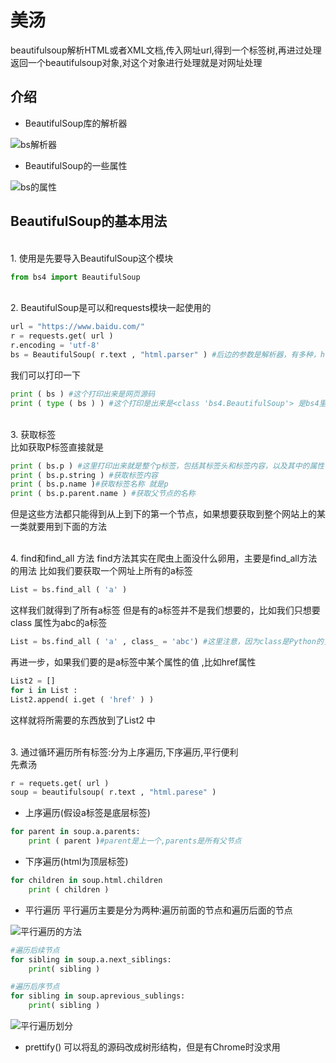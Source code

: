 # 美汤
beautifulsoup解析HTML或者XML文档,传入网址url,得到一个标签树,再进过处理返回一个beautifulsoup对象,对这个对象进行处理就是对网址处理

## 介绍
* BeautifulSoup库的解析器

![bs解析器](https://github.com/jiangyuwei666/Notes/blob/master/pictrue/bs%E8%A7%A3%E6%9E%90%E5%99%A8.png)

* BeautifulSoup的一些属性

![bs的属性](https://github.com/jiangyuwei666/Notes/blob/master/pictrue/Beautiful%20Soup%E7%9A%84%E5%B1%9E%E6%80%A7.png)

## BeautifulSoup的基本用法

</br>1. 使用是先要导入BeautifulSoup这个模块 
```python
from bs4 import BeautifulSoup
```
</br>2. BeautifulSoup是可以和requests模块一起使用的
```python
url = "https://www.baidu.com/"
r = requests.get( url )
r.encoding = 'utf-8'
bs = BeautifulSoup( r.text , "html.parser" ) #后边的参数是解析器，有多种，html.parser是python自带的
```
我们可以打印一下
```python
print ( bs ) #这个打印出来是网页源码
print ( type ( bs ) ) #这个打印是出来是<class 'bs4.BeautifulSoup'> 是bs4里定义的类 
```
</br>3. 获取标签
</br>比如获取P标签直接就是
```python
print ( bs.p ) #这里打印出来就是整个p标签，包括其标签头和标签内容，以及其中的属性
print ( bs.p.string ) #获取标签内容
print ( bs.p.name )#获取标签名称 就是p
print ( bs.p.parent.name ) #获取父节点的名称
```
但是这些方法都只能得到从上到下的第一个节点，如果想要获取到整个网站上的某一类就要用到下面的方法

</br>4. find和find_all 方法
find方法其实在爬虫上面没什么卵用，主要是find_all方法的用法
比如我们要获取一个网址上所有的a标签
```python
List = bs.find_all ( 'a' ) 
```
这样我们就得到了所有a标签
但是有的a标签并不是我们想要的，比如我们只想要class 属性为abc的a标签
```python
List = bs.find_all ( 'a' , class_ = 'abc') #这里注意，因为class是Python的关键字，所以为了避免电脑瓜皮，要加个_
```
再进一步，如果我们要的是a标签中某个属性的值 ,比如href属性
```python
List2 = []
for i in List :
List2.append( i.get ( 'href' ) ) 
```
这样就将所需要的东西放到了List2 中

</br>3. 通过循环遍历所有标签:分为上序遍历,下序遍历,平行便利
</br>先煮汤
```python
r = requets.get( url )
soup = beautifulsoup( r.text , "html.parese" )
```
* 上序遍历(假设a标签是底层标签)
```python
for parent in soup.a.parents:
    print ( parent )#parent是上一个,parents是所有父节点
```
* 下序遍历(html为顶层标签)
```python
for children in soup.html.children
    print ( children )
```
* 平行遍历
平行遍历主要是分为两种:遍历前面的节点和遍历后面的节点

![平行遍历的方法](https://github.com/jiangyuwei666/Notes/blob/master/pictrue/%E5%B9%B3%E8%A1%8C%E9%81%8D%E5%8E%86.png)

```python
#遍历后续节点
for sibling in soup.a.next_siblings:
    print( sibling ) 
```
```python
#遍历后序节点
for sibling in soup.aprevious_sublings:
    print( sibling )
```

![平行遍历划分](https://github.com/jiangyuwei666/Notes/blob/master/pictrue/bs%E5%B9%B3%E8%A1%8C%E9%81%8D%E5%8E%86%E6%A0%87%E7%AD%BE.png)

* prettify()
可以将乱的源码改成树形结构，但是有Chrome时没求用